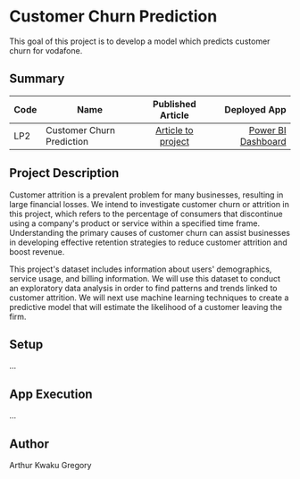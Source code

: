 # Customer Churn Prediction
This goal of this project is to develop a model which predicts customer churn for vodafone. 

## Summary
| Code      | Name        | Published Article |  Deployed App |
|-----------|-------------|:-------------:|------:|
| LP2 | Customer Churn Prediction |  [Article to project](https://medium.com/@gregoryarthur98/maximizing-customer-retention-a-churn-prediction-analysis-for-vodafone-43640fb5fb0f) | [Power BI Dashboard](https://app.powerbi.com/groups/me/reports/8aae8740-d952-457f-bc00-c8d1d87471be/ReportSection?experience=power-bi) |

## Project Description

Customer attrition is a prevalent problem for many businesses, resulting in large financial losses. We intend to investigate customer churn or attrition in this project, which refers to the percentage of consumers that discontinue using a company's product or service within a specified time frame. Understanding the primary causes of customer churn can assist businesses in developing effective retention strategies to reduce customer attrition and boost revenue.

This project's dataset includes information about users' demographics, service usage, and billing information. We will use this dataset to conduct an exploratory data analysis in order to find patterns and trends linked to customer attrition. We will next use machine learning techniques to create a predictive model that will estimate the likelihood of a customer leaving the firm.

## Setup
...

## App Execution
...

## Author
Arthur Kwaku Gregory
